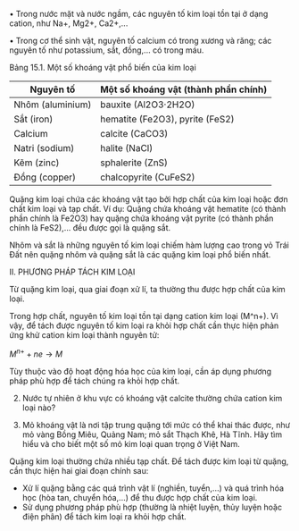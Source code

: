 • Trong nước mặt và nước ngầm, các nguyên tố kim loại tồn tại ở dạng cation, như Na+, Mg2+, Ca2+,...

• Trong cơ thể sinh vật, nguyên tố calcium có trong xương và răng; các nguyên tố như potassium, sắt, đồng,... có trong máu.

Bảng 15.1. Một số khoáng vật phổ biến của kim loại

Nguyên tố | Một số khoáng vật (thành phần chính)
--- | ---
Nhôm (aluminium) | bauxite (Al2O3·2H2O)
Sắt (iron) | hematite (Fe2O3), pyrite (FeS2)
Calcium | calcite (CaCO3)
Natri (sodium) | halite (NaCl)
Kẽm (zinc) | sphalerite (ZnS)
Đồng (copper) | chalcopyrite (CuFeS2)

Quặng kim loại chứa các khoáng vật tạo bởi hợp chất của kim loại hoặc đơn chất kim loại và tạp chất. Ví dụ: Quặng chứa khoáng vật hematite (có thành phần chính là Fe2O3) hay quặng chứa khoáng vật pyrite (có thành phần chính là FeS2),... đều được gọi là quặng sắt.

Nhôm và sắt là những nguyên tố kim loại chiếm hàm lượng cao trong vỏ Trái Đất nên quặng nhôm và quặng sắt là các quặng kim loại phổ biến nhất.

II. PHƯƠNG PHÁP TÁCH KIM LOẠI

Từ quặng kim loại, qua giai đoạn xử lí, ta thường thu được hợp chất của kim loại.

Trong hợp chất, nguyên tố kim loại tồn tại dạng cation kim loại (M^n+). Vì vậy, để tách được nguyên tố kim loại ra khỏi hợp chất cần thực hiện phản ứng khử cation kim loại thành nguyên tử:

$M^{n+} + ne \rightarrow M$

Tùy thuộc vào độ hoạt động hóa học của kim loại, cần áp dụng phương pháp phù hợp để tách chúng ra khỏi hợp chất.

2. Nước tự nhiên ở khu vực có khoáng vật calcite thường chứa cation kim loại nào?

1. Mỏ khoáng vật là nơi tập trung quặng tới mức có thể khai thác được, như mỏ vàng Bồng Miêu, Quảng Nam; mỏ sắt Thạch Khê, Hà Tĩnh.
Hãy tìm hiểu và cho biết một số mỏ kim loại quan trọng ở Việt Nam.

Quặng kim loại thường chứa nhiều tạp chất. Để tách được kim loại từ quặng, cần thực hiện hai giai đoạn chính sau:
- Xử lí quặng bằng các quá trình vật lí (nghiền, tuyển,...) và quá trình hóa học (hòa tan, chuyển hóa,...) để thu được hợp chất của kim loại.
- Sử dụng phương pháp phù hợp (thường là nhiệt luyện, thủy luyện hoặc điện phân) để tách kim loại ra khỏi hợp chất.